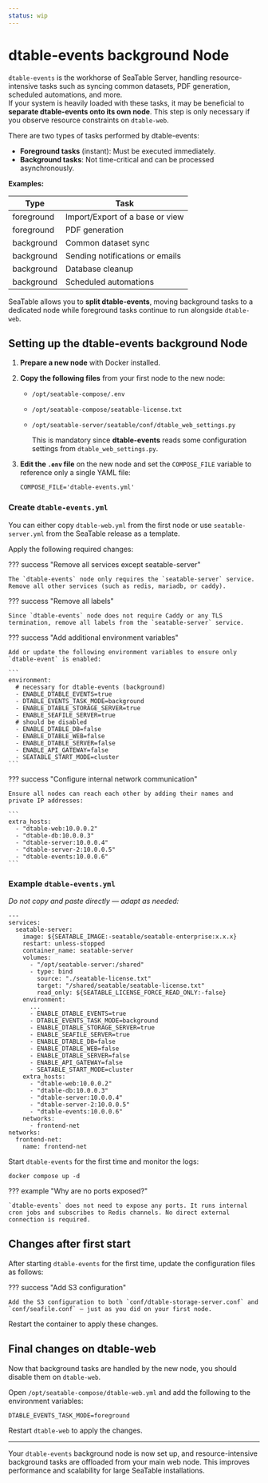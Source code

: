 ```yaml
---
status: wip
---
```


# dtable-events background Node

`dtable-events` is the workhorse of SeaTable Server, handling resource-intensive tasks such as syncing common datasets, PDF generation, scheduled automations, and more.  
If your system is heavily loaded with these tasks, it may be beneficial to **separate dtable-events onto its own node**. This step is only necessary if you observe resource constraints on `dtable-web`.

There are two types of tasks performed by dtable-events:

- **Foreground tasks** (instant): Must be executed immediately.
- **Background tasks**: Not time-critical and can be processed asynchronously.

**Examples:**

| Type         | Task                                 |
|--------------|--------------------------------------|
| foreground   | Import/Export of a base or view      |
| foreground   | PDF generation                       |
| background   | Common dataset sync                  |
| background   | Sending notifications or emails      |
| background   | Database cleanup                     |
| background   | Scheduled automations                |

SeaTable allows you to **split dtable-events**, moving background tasks to a dedicated node while foreground tasks continue to run alongside `dtable-web`.

<!-- TODO: add image -->

## Setting up the dtable-events background Node

1. **Prepare a new node** with Docker installed.

2. **Copy the following files** from your first node to the new node:
      - `/opt/seatable-compose/.env`
      - `/opt/seatable-compose/seatable-license.txt`
      - `/opt/seatable-server/seatable/conf/dtable_web_settings.py`

        This is mandatory since **dtable-events** reads some configuration settings from `dtable_web_settings.py`.

3. **Edit the `.env` file** on the new node and set the `COMPOSE_FILE` variable to reference only a single YAML file:

    ```
    COMPOSE_FILE='dtable-events.yml'
    ```

### Create `dtable-events.yml`

You can either copy `dtable-web.yml` from the first node or use `seatable-server.yml` from the SeaTable release as a template.  

Apply the following required changes:

??? success "Remove all services except seatable-server"

    The `dtable-events` node only requires the `seatable-server` service. Remove all other services (such as redis, mariadb, or caddy).

??? success "Remove all labels"

    Since `dtable-events` node does not require Caddy or any TLS termination, remove all labels from the `seatable-server` service.

??? success "Add additional environment variables"

    Add or update the following environment variables to ensure only `dtable-event` is enabled:

    ```
    environment:
      # necessary for dtable-events (background)
      - ENABLE_DTABLE_EVENTS=true
      - DTABLE_EVENTS_TASK_MODE=background
      - ENABLE_DTABLE_STORAGE_SERVER=true
      - ENABLE_SEAFILE_SERVER=true
      # should be disabled
      - ENABLE_DTABLE_DB=false
      - ENABLE_DTABLE_WEB=false
      - ENABLE_DTABLE_SERVER=false
      - ENABLE_API_GATEWAY=false
      - SEATABLE_START_MODE=cluster
    ```

??? success "Configure internal network communication"

    Ensure all nodes can reach each other by adding their names and private IP addresses:

    ```
    extra_hosts:
      - "dtable-web:10.0.0.2"
      - "dtable-db:10.0.0.3"
      - "dtable-server:10.0.0.4"
      - "dtable-server-2:10.0.0.5"
      - "dtable-events:10.0.0.6"
    ```

### Example `dtable-events.yml`

*Do not copy and paste directly — adapt as needed:*

```
---
services:
  seatable-server:
    image: ${SEATABLE_IMAGE:-seatable/seatable-enterprise:x.x.x}
    restart: unless-stopped
    container_name: seatable-server
    volumes:
      - "/opt/seatable-server:/shared"
      - type: bind
        source: "./seatable-license.txt"
        target: "/shared/seatable/seatable-license.txt"
        read_only: ${SEATABLE_LICENSE_FORCE_READ_ONLY:-false}
    environment:
      ...
      - ENABLE_DTABLE_EVENTS=true
      - DTABLE_EVENTS_TASK_MODE=background
      - ENABLE_DTABLE_STORAGE_SERVER=true
      - ENABLE_SEAFILE_SERVER=true
      - ENABLE_DTABLE_DB=false
      - ENABLE_DTABLE_WEB=false
      - ENABLE_DTABLE_SERVER=false
      - ENABLE_API_GATEWAY=false
      - SEATABLE_START_MODE=cluster
    extra_hosts:
      - "dtable-web:10.0.0.2"
      - "dtable-db:10.0.0.3"
      - "dtable-server:10.0.0.4"
      - "dtable-server-2:10.0.0.5"
      - "dtable-events:10.0.0.6"
    networks:
      - frontend-net
networks:
  frontend-net:
    name: frontend-net
```

Start `dtable-events` for the first time and monitor the logs:

```
docker compose up -d
```

??? example "Why are no ports exposed?"

    `dtable-events` does not need to expose any ports. It runs internal cron jobs and subscribes to Redis channels. No direct external connection is required.

## Changes after first start

After starting `dtable-events` for the first time, update the configuration files as follows:

??? success "Add S3 configuration"

    Add the S3 configuration to both `conf/dtable-storage-server.conf` and `conf/seafile.conf` — just as you did on your first node.

Restart the container to apply these changes.

## Final changes on dtable-web

Now that background tasks are handled by the new node, you should disable them on `dtable-web`.

Open `/opt/seatable-compose/dtable-web.yml` and add the following to the environment variables:

```
DTABLE_EVENTS_TASK_MODE=foreground
```

Restart `dtable-web` to apply the changes.

---

Your `dtable-events` background node is now set up, and resource-intensive background tasks are offloaded from your main web node. This improves performance and scalability for large SeaTable installations.
